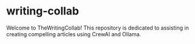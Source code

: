 # writing-collab
Welcome to TheWritingCollab! This repository is dedicated to assisting in creating compelling articles using CrewAI and Ollama.

